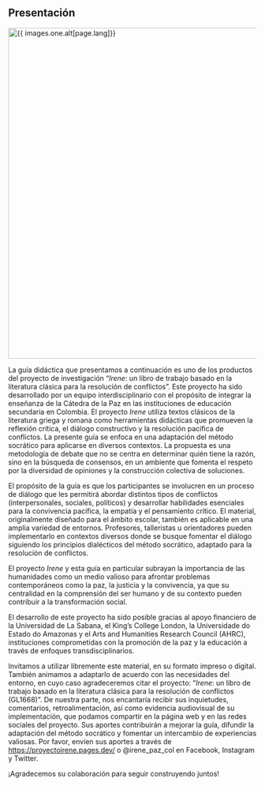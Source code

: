 ## Presentación

<img src="{{ images.one.src }}" alt="{{ images.one.alt[page.lang]}}" class="{{ images.two.classes | join: ' ' }}" width="670">

La guía didáctica que presentamos a continuación es uno de los productos del proyecto de investigación “<em>Irene</em>: un libro de trabajo basado en la literatura clásica para la resolución de conflictos”. Este proyecto ha sido desarrollado por un equipo interdisciplinario con el propósito de integrar la enseñanza de la Cátedra de la Paz en las instituciones de educación secundaria en Colombia. El proyecto <em>Irene</em> utiliza textos clásicos de la literatura griega y romana como herramientas didácticas que promueven la reflexión crítica, el diálogo constructivo y la resolución pacífica de conflictos. La presente guía se enfoca en una adaptación del método socrático para aplicarse en diversos contextos. La propuesta es una metodología de debate que no se centra en determinar quién tiene la razón, sino en la búsqueda de consensos, en un ambiente que fomenta el respeto por la diversidad de opiniones y la construcción colectiva de soluciones.


El propósito de la guía es que los participantes se involucren en un proceso de diálogo que les permitirá abordar distintos tipos de conflictos (interpersonales, sociales, políticos) y desarrollar habilidades esenciales para la convivencia pacífica, la empatía y el pensamiento crítico. El material, originalmente diseñado para el ámbito escolar, también es aplicable en una amplia variedad de entornos. Profesores, talleristas u orientadores pueden implementarlo en contextos diversos donde se busque fomentar el diálogo siguiendo los principios dialécticos del método socrático, adaptado para la resolución de conflictos.

El proyecto *Irene* y esta guía en particular subrayan la importancia de las humanidades como un medio valioso para afrontar problemas contemporáneos como la paz, la justicia y la convivencia, ya que su centralidad en la comprensión del ser humano y de su contexto pueden contribuir a la transformación social.

El desarrollo de este proyecto ha sido posible gracias al apoyo financiero de la Universidad de La Sabana, el King’s College London, la Universidade do Estado do Amazonas y el Arts and Humanities Research Council (AHRC), instituciones comprometidas con la promoción de la paz y la educación a través de enfoques transdisciplinarios.

Invitamos a utilizar libremente este material, en su formato impreso o digital. También animamos a adaptarlo de acuerdo con las necesidades del entorno, en cuyo caso agradeceremos citar el proyecto: “*Irene*: un libro de trabajo basado en la literatura clásica para la resolución de conflictos (GL1668)”. De  nuestra parte, nos encantaría recibir sus inquietudes, comentarios, retroalimentación, así como evidencia audiovisual de su implementación, que podamos compartir en la página web y en las redes sociales del proyecto. Sus aportes contribuirán a mejorar la guía, difundir la adaptación del método socrático y fomentar un intercambio de experiencias valiosas. Por favor, envíen sus aportes a través de https://proyectoirene.pages.dev/ o @irene_paz_col en Facebook, Instagram y Twitter.

¡Agradecemos su colaboración para seguir construyendo juntos!
